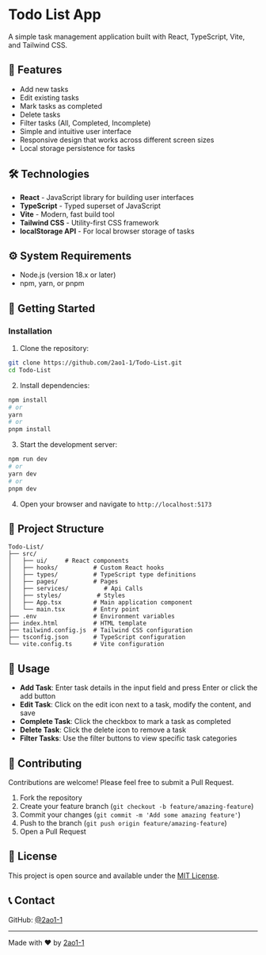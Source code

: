 # Todo List App

A simple task management application built with React, TypeScript, Vite, and Tailwind CSS.

## 🌟 Features

- Add new tasks
- Edit existing tasks
- Mark tasks as completed
- Delete tasks
- Filter tasks (All, Completed, Incomplete)
- Simple and intuitive user interface
- Responsive design that works across different screen sizes
- Local storage persistence for tasks

## 🛠️ Technologies

- **React** - JavaScript library for building user interfaces
- **TypeScript** - Typed superset of JavaScript
- **Vite** - Modern, fast build tool
- **Tailwind CSS** - Utility-first CSS framework
- **localStorage API** - For local browser storage of tasks

## ⚙️ System Requirements

- Node.js (version 18.x or later)
- npm, yarn, or pnpm

## 🚀 Getting Started

### Installation

1. Clone the repository:

```bash
git clone https://github.com/2ao1-1/Todo-List.git
cd Todo-List
```

2. Install dependencies:

```bash
npm install
# or
yarn
# or
pnpm install
```

3. Start the development server:

```bash
npm run dev
# or
yarn dev
# or
pnpm dev
```

4. Open your browser and navigate to `http://localhost:5173`

## 📁 Project Structure

```
Todo-List/
├── src/
│   ├── ui/     # React components
│   ├── hooks/          # Custom React hooks
│   ├── types/          # TypeScript type definitions
│   ├── pages/          # Pages
│   ├── services/          # Api Calls
│   ├── styles/          # Styles
│   ├── App.tsx         # Main application component
│   └── main.tsx        # Entry point
├── .env                # Environment variables
├── index.html          # HTML template
├── tailwind.config.js  # Tailwind CSS configuration
├── tsconfig.json       # TypeScript configuration
└── vite.config.ts      # Vite configuration
```

## 🔧 Usage

- **Add Task**: Enter task details in the input field and press Enter or click the add button
- **Edit Task**: Click on the edit icon next to a task, modify the content, and save
- **Complete Task**: Click the checkbox to mark a task as completed
- **Delete Task**: Click the delete icon to remove a task
- **Filter Tasks**: Use the filter buttons to view specific task categories

## 🤝 Contributing

Contributions are welcome! Please feel free to submit a Pull Request.

1. Fork the repository
2. Create your feature branch (`git checkout -b feature/amazing-feature`)
3. Commit your changes (`git commit -m 'Add some amazing feature'`)
4. Push to the branch (`git push origin feature/amazing-feature`)
5. Open a Pull Request

## 📝 License

This project is open source and available under the [MIT License](LICENSE).

## 📞 Contact

GitHub: [@2ao1-1](https://github.com/2ao1-1)

---

Made with ❤️ by [2ao1-1](https://github.com/2ao1-1)
